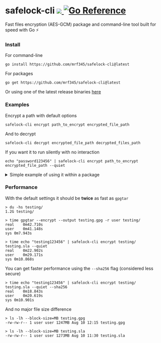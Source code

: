 <h2></h2>
<h1>
safelock-cli
<a href='https://github.com/mrf345/safelock-cli/actions/workflows/ci.yml'>
  <img src='https://github.com/mrf345/safelock-cli/actions/workflows/ci.yml/badge.svg'>
</a>
<a href="https://pkg.go.dev/github.com/mrf345/safelock-cli/safelock">
  <img src="https://pkg.go.dev/badge/github.com/mrf345/safelock-cli/.svg" alt="Go Reference">
</a>
</h1>

Fast files encryption (AES-GCM) package and command-line tool built for speed with Go ⚡

### Install

For command-line

```shell
go install https://github.com/mrf345/safelock-cli@latest
```

For packages

```shell
go get https://github.com/mrf345/safelock-cli@latest
```

Or using one of the latest release binaries [here](https://github.com/mrf345/safelock-cli/releases)

### Examples

Encrypt a path with default options

```shell
safelock-cli encrypt path_to_encrypt encrypted_file_path
```
And to decrypt

```shell
safelock-cli decrypt encrypted_file_path decrypted_files_path
```
If you want it to run silently with no interaction

```shell
echo "password123456" | safelock-cli encrypt path_to_encrypt encrypted_file_path --quiet
```

<details>
  <summary>Simple example of using it within a package</summary>

  > Checkout [GoDocs](https://pkg.go.dev/github.com/mrf345/safelock-cli/safelock) for more examples and references

  ```go
  package main

  import "github.com/mrf345/safelock-cli/safelock"

  func main() {
    lock := safelock.New()
    inputPath := "/home/testing/important"
    outputPath := "/home/testing/encrypted.sla"
    password := "testing123456"

    // Encrypts `inputPath` with the default settings
    if err := lock.Encrypt(nil, inputPath, outputPath, password); err != nil {
      panic(err)
    }

    // Decrypts `outputPath` with the default settings
    if err := lock.Decrypt(nil, outputPath, "/home/testing", password); err != nil {
      panic(err)
    }
  }
  ```
</details>

### Performance

With the default settings it should be **twice** as fast as `gpgtar`

```shell
> du -hs testing/
1.2G testing/

> time gpgtar --encrypt --output testing.gpg -r user testing/
real	0m42.710s
user	0m41.148s
sys	0m7.943s

> time echo "testing123456" | safelock-cli encrypt testing/ testing.sla --quiet
real	0m22.902s
user	0m29.171s
sys	0m10.868s
```
You can get faster performance using the `--sha256` flag (considered less secure)

```shell
> time echo "testing123456" | safelock-cli encrypt testing/ testing.sla --quiet --sha256
real	0m18.843s
user	0m20.619s
sys	0m10.901s
```

And no major file size difference

```shell
> ls -lh --block-size=MB testing.gpg
-rw-rw-r-- 1 user user 1247MB Aug 10 12:15 testing.gpg

> ls -lh --block-size=MB testing.sla
-rw-rw-r-- 1 user user 1273MB Aug 10 11:30 testing.sla
```
